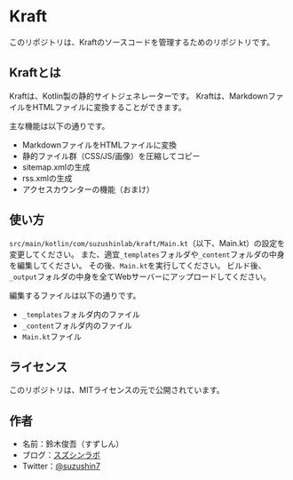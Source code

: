 # Kraft

このリポジトリは、Kraftのソースコードを管理するためのリポジトリです。

## Kraftとは

Kraftは、Kotlin製の静的サイトジェネレーターです。
Kraftは、MarkdownファイルをHTMLファイルに変換することができます。

主な機能は以下の通りです。

- MarkdownファイルをHTMLファイルに変換
- 静的ファイル群（CSS/JS/画像）を圧縮してコピー
- sitemap.xmlの生成
- rss.xmlの生成
- アクセスカウンターの機能（おまけ）

## 使い方

`src/main/kotlin/com/suzushinlab/kraft/Main.kt`（以下、Main.kt）の設定を変更してください。
また、適宜`_templates`フォルダや`_content`フォルダの中身を編集してください。
その後、`Main.kt`を実行してください。
ビルド後、`_output`フォルダの中身を全てWebサーバーにアップロードしてください。

編集するファイルは以下の通りです。

- `_templates`フォルダ内のファイル
- `_content`フォルダ内のファイル
- `Main.kt`ファイル

## ライセンス

このリポジトリは、MITライセンスの元で公開されています。

## 作者

- 名前：鈴木俊吾（すずしん）
- ブログ：[スズシンラボ](https://suzushinlab.com/)
- Twitter：[@suzushin7](https://twitter.com/suzushin7)
